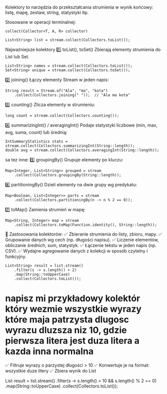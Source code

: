 Kolektory to narzędzia do przekształcania strumienia w wynik końcowy: listę, mapę, zestaw, string, statystyki itp.

Stosowane w operacji terminalnej:
```
collect(Collector<T, A, R> collector)
```
```
List<String> list = stream.collect(Collectors.toList());
```
Najważniejsze kolektory
1️⃣ toList(), toSet()
Zbierają elementy strumienia do List lub Set.
```
List<String> names = stream.collect(Collectors.toList());
Set<String> unique = stream.collect(Collectors.toSet());
```
2️⃣ joining()
Łączy elementy Stream<String> w jeden napis:
```
String result = Stream.of("Ala", "ma", "kota")
    .collect(Collectors.joining(" "));  // "Ala ma kota"

```
3️⃣ counting()
Zlicza elementy w strumieniu:
```
long count = stream.collect(Collectors.counting());
```
4️⃣ summarizingInt() / averagingInt()
Podaje statystyki liczbowe (min, max, avg, suma, count) lub średnią:
```
IntSummaryStatistics stats = stream.collect(Collectors.summarizingInt(String::length));
double avg = stream.collect(Collectors.averagingInt(String::length));
```
sa tez inne:
5️⃣ groupingBy()
Grupuje elementy po kluczu:
```
Map<Integer, List<String>> grouped = stream
    .collect(Collectors.groupingBy(String::length));
```
6️⃣ partitioningBy()
Dzieli elementy na dwie grupy wg predykatu:
```
Map<Boolean, List<Integer>> parts = stream
    .collect(Collectors.partitioningBy(n -> n % 2 == 0));
```
7️⃣ toMap()
Zamienia strumień w mapę:
```
Map<String, Integer> map = stream
    .collect(Collectors.toMap(Function.identity(), String::length));
```
🎯 Zastosowania kolektorów:
✅ Zbieranie strumienia do listy, zbioru, mapy.
✅ Grupowanie danych wg cech (np. długości napisu).
✅ Liczenie elementów, obliczanie średnich, sum, statystyk.
✅ Łączenie tekstu w jeden napis (np. CSV).
✅ Wydajne agregowanie danych z kolekcji w sposób czytelny i funkcyjny.

```
List<String> result = list.stream()
    .filter(s -> s.length() > 2)
    .map(String::toUpperCase)
    .collect(Collectors.toList());
```

# napisz mi przykładowy kolektór który wezmie wszystkie wyrazy które maja patrzysta dlugosc wyrazu dluzsza niz 10, gdzie pierwsza litera jest duza litera a kazda inna normalna
✅ Filtruje wyrazy o parzystej długości > 10
✅ Konwertuje je na format: wszystkie duze litery
✅ Zbiera wynik do List<String>

List<String> result = list.stream()
    .filter(s -> s.length() > 10 && s.length() % 2 == 0)
    .map(String::toUpperCase)
    .collect(Collectors.toList());
